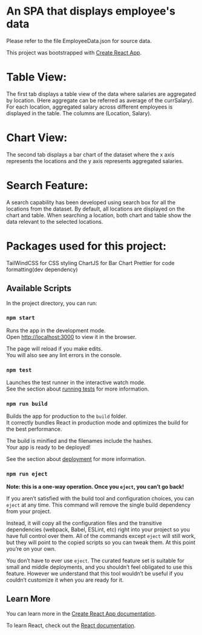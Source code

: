 # An SPA that displays employee's data

Please refer to the file EmployeeData.json for source data.

This project was bootstrapped with [Create React App](https://github.com/facebook/create-react-app).

# Table View:

The first tab displays a table view of the data where salaries are aggregated by location. (Here aggregate can be referred as average of the currSalary). For each location, aggregated salary across different employees is displayed in the table. The columns are (Location, Salary).

# Chart View:

The second tab displays a bar chart of the dataset where the x axis represents the locations and the y axis represents aggregated salaries.

# Search Feature:

A search capability has been developed using search box for all the locations from the dataset. By default, all locations are displayed on the chart and table. When searching a location, both chart and table show the data relevant to the selected locations.

# Packages used for this project:

TailWindCSS for CSS styling
ChartJS for Bar Chart
Prettier for code formatting(dev dependency)

## Available Scripts

In the project directory, you can run:

### `npm start`

Runs the app in the development mode.\
Open [http://localhost:3000](http://localhost:3000) to view it in the browser.

The page will reload if you make edits.\
You will also see any lint errors in the console.

### `npm test`

Launches the test runner in the interactive watch mode.\
See the section about [running tests](https://facebook.github.io/create-react-app/docs/running-tests) for more information.

### `npm run build`

Builds the app for production to the `build` folder.\
It correctly bundles React in production mode and optimizes the build for the best performance.

The build is minified and the filenames include the hashes.\
Your app is ready to be deployed!

See the section about [deployment](https://facebook.github.io/create-react-app/docs/deployment) for more information.

### `npm run eject`

**Note: this is a one-way operation. Once you `eject`, you can’t go back!**

If you aren’t satisfied with the build tool and configuration choices, you can `eject` at any time. This command will remove the single build dependency from your project.

Instead, it will copy all the configuration files and the transitive dependencies (webpack, Babel, ESLint, etc) right into your project so you have full control over them. All of the commands except `eject` will still work, but they will point to the copied scripts so you can tweak them. At this point you’re on your own.

You don’t have to ever use `eject`. The curated feature set is suitable for small and middle deployments, and you shouldn’t feel obligated to use this feature. However we understand that this tool wouldn’t be useful if you couldn’t customize it when you are ready for it.

## Learn More

You can learn more in the [Create React App documentation](https://facebook.github.io/create-react-app/docs/getting-started).

To learn React, check out the [React documentation](https://reactjs.org/).
